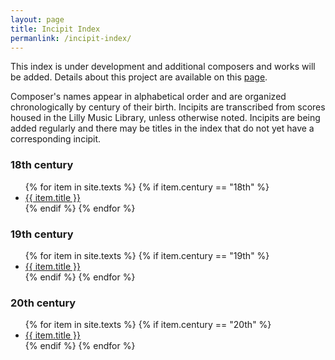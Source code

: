 ```yaml
---
layout: page
title: Incipit Index
permanlink: /incipit-index/
---
```

This index is under development and additional composers and works will be added. Details about this project are available on this [page](https://annakijas1.github.io/rebalancing-music-canon/about/).

Composer's names appear in alphabetical order and are organized chronologically by century of their birth. Incipits are transcribed from scores housed in the Lilly Music Library, unless otherwise noted. Incipits are being added regularly and there may be titles in the index that do not yet have a corresponding incipit.

<div class="toc">

<h3>18th century</h3>
    <ul class="texts">
    {% for item in site.texts %}
      {% if item.century == "18th" %}
          <li class="text-title">
          <a href="{{ site.baseurl }}{{ item.url }}">
        {{ item.title }}
              </a>
    </li>
      {% endif %}
    {% endfor %}
</ul>

 <h3>19th century</h3>
    <ul class="texts">
    {% for item in site.texts %}
      {% if item.century == "19th" %}
          <li class="text-title">
          <a href="{{ site.baseurl }}{{ item.url }}">
        {{ item.title }}
              </a>
    </li>
      {% endif %}
    {% endfor %}
</ul>

  <h3>20th century</h3>
    <ul class="texts">
    {% for item in site.texts %}
      {% if item.century == "20th" %}
          <li class="text-title">
          <a href="{{ site.baseurl }}{{ item.url }}">
        {{ item.title }}
              </a>
    </li>
      {% endif %}
    {% endfor %}
</ul>
</div>
